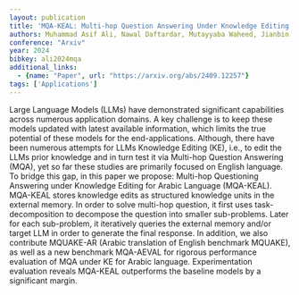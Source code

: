 ```yaml
---
layout: publication
title: 'MQA-KEAL: Multi-hop Question Answering Under Knowledge Editing For Arabic Language'
authors: Muhammad Asif Ali, Nawal Daftardar, Mutayyaba Waheed, Jianbin Qin, Di Wang
conference: "Arxiv"
year: 2024
bibkey: ali2024mqa
additional_links:
  - {name: "Paper", url: "https://arxiv.org/abs/2409.12257"}
tags: ['Applications']
---
```

Large Language Models (LLMs) have demonstrated significant capabilities
across numerous application domains. A key challenge is to keep these models
updated with latest available information, which limits the true potential of
these models for the end-applications. Although, there have been numerous
attempts for LLMs Knowledge Editing (KE), i.e., to edit the LLMs prior
knowledge and in turn test it via Multi-hop Question Answering (MQA), yet so
far these studies are primarily focused on English language. To bridge this
gap, in this paper we propose: Multi-hop Questioning Answering under Knowledge
Editing for Arabic Language (MQA-KEAL). MQA-KEAL stores knowledge edits as
structured knowledge units in the external memory. In order to solve multi-hop
question, it first uses task-decomposition to decompose the question into
smaller sub-problems. Later for each sub-problem, it iteratively queries the
external memory and/or target LLM in order to generate the final response. In
addition, we also contribute MQUAKE-AR (Arabic translation of English benchmark
MQUAKE), as well as a new benchmark MQA-AEVAL for rigorous performance
evaluation of MQA under KE for Arabic language. Experimentation evaluation
reveals MQA-KEAL outperforms the baseline models by a significant margin.

